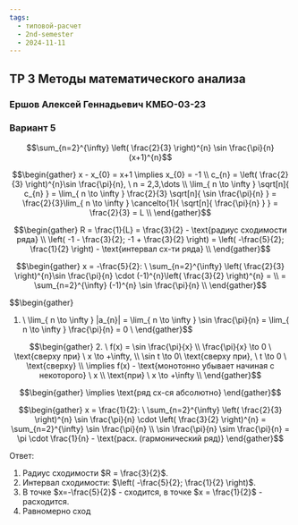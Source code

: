 ```yaml
---
tags:
  - типовой-расчет
  - 2nd-semester
  - 2024-11-11
---
```


## ТР 3 Методы математического анализа

### Ершов Алексей Геннадьевич КМБО-03-23

### Вариант 5

$$\sum_{n=2}^{\infty} \left( \frac{2}{3} \right)^{n} \sin \frac{\pi}{n} (x+1)^{n}$$

$$\begin{gather}
x - x_{0} = x+1 \implies x_{0} = -1 \\
c_{n} = \left( \frac{2}{3} \right)^{n}\sin \frac{\pi}{n}, \ n = 2,3,\dots \\
\lim_{ n \to \infty } \sqrt[n]{ c_{n} } =  \lim_{ n \to \infty } \frac{2}{3} \sqrt[n]{ \sin \frac{\pi}{n} } = \frac{2}{3}\lim_{ n \to \infty } \cancelto{1}{ \sqrt[n]{ \frac{\pi}{n} } } =  \frac{2}{3} = L \\
\end{gather}$$

$$\begin{gather}
R = \frac{1}{L} = \frac{3}{2} - \text{радиус сходимости ряда} \\
\left( -1 - \frac{3}{2}; -1 + \frac{3}{2} \right) = \left( -\frac{5}{2}; \frac{1}{2} \right) - \text{интервал сх-ти ряда} \\
\end{gather}$$

$$\begin{gather}
x = -\frac{5}{2}: \ \sum_{n=2}^{\infty} \left( \frac{2}{3} \right)^{n}\sin \frac{\pi}{n} \cdot (-1)^{n}\left( \frac{3}{2} \right)^{n} = \\
= \sum_{n=2}^{\infty} (-1)^{n} \sin \frac{\pi}{n} \\
\end{gather}$$

$$\begin{gather}
1. \ \lim_{ n \to \infty } |a_{n}| = \lim_{ n \to \infty } \sin \frac{\pi}{n} = \lim_{ n \to \infty } \frac{\pi}{n} = 0 \\
\end{gather}$$

$$\begin{gather}
2. \ f(x) = \sin \frac{\pi}{x} \\
\frac{\pi}{x} \to 0 \ \text{сверху при} \ x \to +\infty, \\
\sin t \to 0\ \text{сверху при}, \ t \to 0 \ \text{сверху} \\
\implies f(x) - \text{монотонно убывает начиная с некоторого} \ x \\
\text{при} \ x \to +\infty \\
\end{gather}$$

$$\begin{gather}
\implies \text{ряд сх-ся абсолютно}
\end{gather}$$

$$\begin{gather}
x = \frac{1}{2}: \ \sum_{n=2}^{\infty} \left( \frac{2}{3} \right)^{n} \sin \frac{\pi}{n} \cdot \left( \frac{3}{2} \right)^{n} = \sum_{n=2}^{\infty} \sin \frac{\pi}{n} \\
\sin \frac{\pi}{n} \sim \frac{\pi}{n} = \pi \cdot \frac{1}{n} - \text{расх. (гармонический ряд)}
\end{gather}$$

Ответ:
1. Радиус сходимости $R = \frac{3}{2}$.
2. Интервал сходимости: $\left( -\frac{5}{2}; \frac{1}{2} \right)$.
3. В точке $x=-\frac{5}{2}$ - сходится, в точке $x = \frac{1}{2}$ - расходится.
4. Равномерно сход